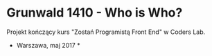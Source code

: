 # Grunwald 1410 - Who is Who?
Projekt kończący kurs "Zostań Programistą Front End" w Coders Lab.
* Warszawa, maj 2017 *
